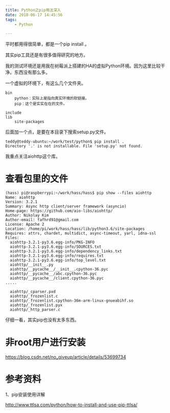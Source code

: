 ```yaml
---
title: Python之pip用法深入
date: 2018-06-17 14:45:56
tags:
	- Python

---
```




平时都用得很简单，都是一个pip install 。

其实pip工具还是有很多值得研究的地方。

我的测试环境还是用我在树莓派上搭建的HA的虚拟Python环境。因为这里比较干净。东西没有那么多。

一个虚拟的环境下，有这么几个文件夹。

```
bin
	python：实际上是指向真实环境的软链接。
	pip：这个是实实在在的文件。
	
include
lib
	site-packages
```

后面加一个点，是要在本目录下搜索setup.py文件。

```
teddy@teddy-ubuntu:~/work/test/python$ pip install .
Directory '.' is not installable. File 'setup.py' not found.
```



我重点关注aiohttp这个库。

# 查看包里的文件

```
(hass) pi@raspberrypi:~/work/hass/hass$ pip show --files aiohttp
Name: aiohttp
Version: 3.2.1
Summary: Async http client/server framework (asyncio)
Home-page: https://github.com/aio-libs/aiohttp/
Author: Nikolay Kim
Author-email: fafhrd91@gmail.com
License: Apache 2
Location: /home/pi/work/hass/hass/lib/python3.6/site-packages
Requires: attrs, chardet, multidict, async-timeout, yarl, idna-ssl
Files:
  aiohttp-3.2.1-py3.6.egg-info/PKG-INFO
  aiohttp-3.2.1-py3.6.egg-info/SOURCES.txt
  aiohttp-3.2.1-py3.6.egg-info/dependency_links.txt
  aiohttp-3.2.1-py3.6.egg-info/requires.txt
  aiohttp-3.2.1-py3.6.egg-info/top_level.txt
  aiohttp/__init__.py
  aiohttp/__pycache__/__init__.cpython-36.pyc
  aiohttp/__pycache__/abc.cpython-36.pyc
  aiohttp/__pycache__/client.cpython-36.pyc
.....

  aiohttp/_cparser.pxd
  aiohttp/_frozenlist.c
  aiohttp/_frozenlist.cpython-36m-arm-linux-gnueabihf.so
  aiohttp/_frozenlist.pyx
  aiohttp/_http_parser.c
```



仔细一看，其实pip也没有太多东西。



# 非root用户进行安装

https://blog.csdn.net/no_giveup/article/details/53699734



# 参考资料

1、pip安装使用详解

http://www.ttlsa.com/python/how-to-install-and-use-pip-ttlsa/